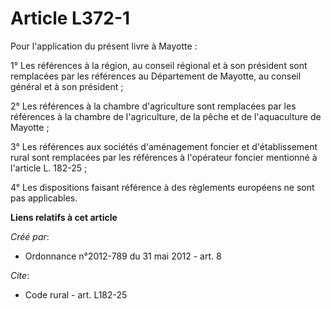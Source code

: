 # Article L372-1

Pour l'application du présent livre à Mayotte : 

1° Les références à la région, au conseil régional et à son président sont remplacées par les références au Département de
Mayotte, au conseil général et à son président ; 

2° Les références à la chambre d'agriculture sont remplacées par les références à la chambre de l'agriculture, de la pêche et
de l'aquaculture de Mayotte ; 

3° Les références aux sociétés d'aménagement foncier et d'établissement rural sont remplacées par les références à
l'opérateur foncier mentionné à l'article L. 182-25 ; 

4° Les dispositions faisant référence à des règlements européens ne sont pas applicables.

**Liens relatifs à cet article**

_Créé par_:

  - Ordonnance n°2012-789 du 31 mai 2012 - art. 8

_Cite_:

  - Code rural - art. L182-25
